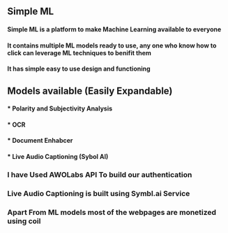 ## Simple ML
#### Simple ML is a platform to make Machine Learning available to everyone
#### It contains multiple ML models ready to use, any one who know how to click can leverage ML techniques to benifit them
#### It has simple easy to use design and functioning 


## Models available (Easily Expandable) 
 #### * Polarity and Subjectivity Analysis
 #### * OCR
 #### * Document Enhabcer  
 #### * Live Audio Captioning (Sybol AI)

### I have Used AWOLabs API To build our authentication
### Live Audio Captioning is built using Symbl.ai Service
### Apart From ML models most of the webpages are monetized using coil

